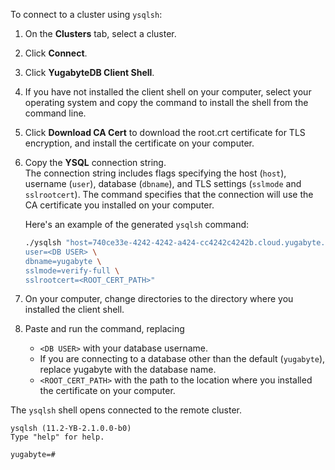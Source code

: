 To connect to a cluster using `ysqlsh`:

1. On the **Clusters** tab, select a cluster.
1. Click **Connect**.
1. Click **YugabyteDB Client Shell**.
1. If you have not installed the client shell on your computer, select your operating system and copy the command to install the shell from the command line.
1. Click **Download CA Cert** to download the root.crt certificate for TLS encryption, and install the certificate on your computer.
1. Copy the **YSQL** connection string.
    \
    The connection string includes flags specifying the host (`host`), username (`user`), database (`dbname`), and TLS settings (`sslmode` and `sslrootcert`). The command specifies that the connection will use the CA certificate you installed on your computer.

    Here's an example of the generated `ysqlsh` command:

    ```sh
    ./ysqlsh "host=740ce33e-4242-4242-a424-cc4242c4242b.cloud.yugabyte.com \
    user=<DB USER> \
    dbname=yugabyte \
    sslmode=verify-full \
    sslrootcert=<ROOT_CERT_PATH>"
    ```

1. On your computer, change directories to the directory where you installed the client shell.
1. Paste and run the command, replacing 

    - `<DB USER>` with your database username.
    - If you are connecting to a database other than the default (`yugabyte`), replace yugabyte with the database name.
    - `<ROOT_CERT_PATH>` with the path to the location where you installed the certificate on your computer.

The `ysqlsh` shell opens connected to the remote cluster.

```output
ysqlsh (11.2-YB-2.1.0.0-b0)
Type "help" for help.

yugabyte=#
```
